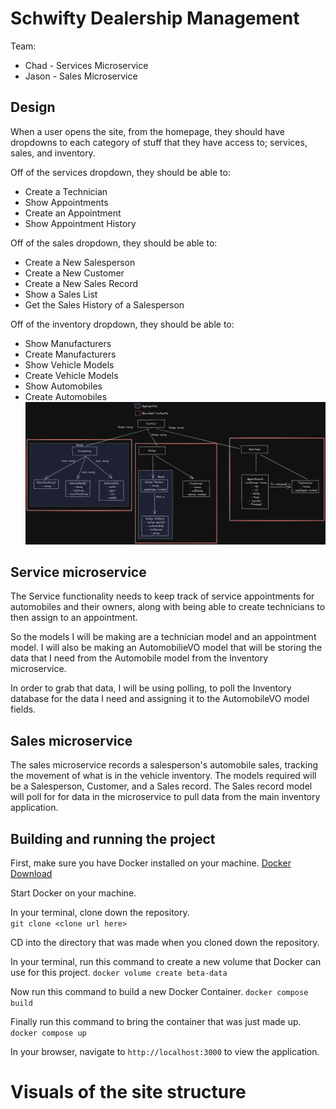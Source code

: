 # Schwifty Dealership Management

Team:

- Chad - Services Microservice
- Jason - Sales Microservice

## Design

When a user opens the site, from the homepage, they should have dropdowns to each category of stuff that they have access to; services, sales, and inventory.

Off of the services dropdown, they should be able to:

- Create a Technician
- Show Appointments
- Create an Appointment
- Show Appointment History

Off of the sales dropdown, they should be able to:

- Create a New Salesperson
- Create a New Customer
- Create a New Sales Record
- Show a Sales List
- Get the Sales History of a Salesperson

Off of the inventory dropdown, they should be able to:

- Show Manufacturers
- Create Manufacturers
- Show Vehicle Models
- Create Vehicle Models
- Show Automobiles
- Create Automobiles
  ![](2022-05-13-17-33-49.png)

## Service microservice

The Service functionality needs to keep track of service appointments for automobiles and their owners, along with being able to create technicians to then assign to an appointment.

So the models I will be making are a technician model and an appointment model. I will also be making an AutomobilieVO model that will be storing the data that I need from the Automobile model from the Inventory microservice.

In order to grab that data, I will be using polling, to poll the Inventory database for the data I need and assigning it to the AutomobileVO model fields.

## Sales microservice

The sales microservice records a salesperson's automobile sales, tracking the movement of what is in the vehicle inventory. The models required will be a Salesperson, Customer, and a Sales record. The Sales record model will poll for for data in the microservice to pull data from the main inventory application.

## Building and running the project
First, make sure you have Docker installed on your machine.
[Docker Download](https://docs.docker.com/get-docker/)

Start Docker on your machine.

In your terminal, clone down the repository.  
`git clone <clone url here>`

CD into the directory that was made when you cloned down the repository.

In your terminal, run this command to create a new volume that Docker can use for this project.
`docker volume create beta-data`

Now run this command to build a new Docker Container.
`docker compose build`

Finally run this command to bring the container that was just made up.
`docker compose up`

In your browser, navigate to `http://localhost:3000` to view the application.

# Visuals of the site structure







